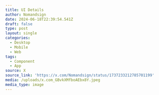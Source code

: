```yaml
---
title: UI Details
author: Nomandsign
date: 2024-06-18T22:39:54.541Z
draft: false
type: post
layout: single
categories:
  - Desktop
  - Mobile
  - Web
tags:
  - Component
  - App
source: X
source_link: 'https://x.com/Nomandsign/status/1737233212785701199'
media: /uploads/x.com_GBvkXMfboAEbx8Y.jpeg
media_type: image
---
```



